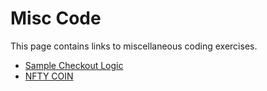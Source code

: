 <h1>Misc Code</h1>

<p>This page contains links to miscellaneous coding exercises. </p>

<ul>
    <li><a href="sample-checkout-logic">Sample Checkout Logic</a></li>
    <li hidden><a href="react-js">React JS</a></li>
    <li hidden><a href="retirement-forcasting">Retirement Forcasting</a></li> 
    <li><a href="python/nftycoin">NFTY COIN</a></li> 

</ul>
